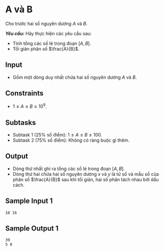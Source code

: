 # A và B

Cho trước hai số nguyên dương $A$ và $B$.

***Yêu cầu:*** Hãy thực hiện các yêu cầu sau:
- Tính tổng các số lẻ trong đoạn $[A, B]$.
- Tối giản phân số $\frac{A}{B}$.

## Input

- Gồm một dòng duy nhất chứa hai số nguyên dương $A$ và $B$.

## Constraints

- $1 \le A \le B \le 10^9$.

## Subtasks

- Subtask $1$ ($25\%$ số điểm): $1 \le A \le B \le 100$.
- Subtask $2$ ($75\%$ số điểm): Không có ràng buộc gì thêm.

## Output

- Dòng thứ nhất ghi ra tổng các số lẻ trong đoạn $[A, B]$.
- Dòng thứ hai chứa hai số nguyên dương $x$ và $y$ là tử số và mẫu số của phân số $\frac{A}{B}$ sau khi tối giản, hai số phân tách nhau bởi dấu cách.

## Sample Input 1

```
10 16
```

## Sample Output 1

```
39
5 8
```